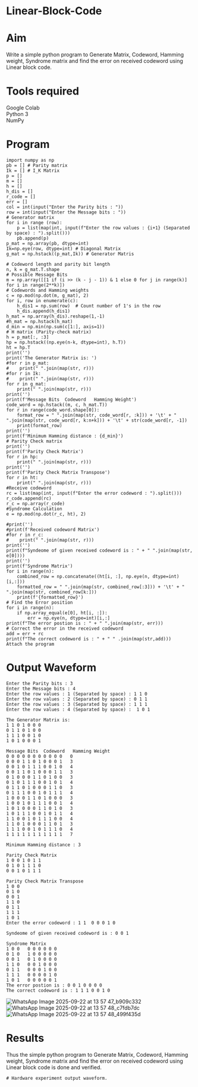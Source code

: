 # Linear-Block-Code
# Aim
Write a simple python program to Generate Matrix, Codeword, Hamming weight, Syndrome matrix and find the error on received codeword using Linear block code. 
# Tools required
Google Colab  
  Python 3   
     NumPy


# Program
```
import numpy as np
pb = [] # Parity matrix
Ik = [] # I_K Matrix
p = []
m = []
h = []
h_dis = []
r_code = []
err = []
col = int(input("Enter the Parity bits : "))
row = int(input("Enter the Message bits : "))
# Generator matrix
for i in range (row):
    p = list(map(int, input(f"Enter the row values : {i+1} (Separated by space) : ").split()))  
    pb.append(p)
p_mat = np.array(pb, dtype=int)
Ik=np.eye(row, dtype=int) # Diagonal Matrix
g_mat = np.hstack((p_mat,Ik)) # Generator Matris

# Codeword length and parity bit length
n, k = g_mat.T.shape
# Possible Message Bits
m = np.array([[1 if (i >> (k - j - 1)) & 1 else 0 for j in range(k)] for i in range(2**k)])
# Codewords and Hamming weights
c = np.mod(np.dot(m, g_mat), 2)
for i, row in enumerate(c):
    h_dis1 = np.sum(row)  # Count number of 1's in the row
    h_dis.append(h_dis1)
h_mat = np.array(h_dis).reshape(1,-1)
#h_mat = np.hstack(h_mat)
d_min = np.min(np.sum(c[1:], axis=1))
# H matrix (Parity-check matrix)
h = p_mat[:, :3]
hp = np.hstack((np.eye(n-k, dtype=int), h.T))
ht = hp.T
print('')
print('The Generator Matrix is: ')
#for r in p_mat: 
#    print(" ".join(map(str, r)))
#for r in Ik: 
#    print(" ".join(map(str, r)))
for r in g_mat: 
    print(" ".join(map(str, r)))
print('')
print(f'Message Bits  Codeword   Hamming Weight')
code_word = np.hstack((m, c, h_mat.T))
for r in range(code_word.shape[0]):
    format_row = " ".join(map(str, code_word[r, :k])) + '\t' + " ".join(map(str, code_word[r, k:n+k])) + '\t' + str(code_word[r, -1])
    print(format_row)
print('')
print(f'Minimum Hamming distance : {d_min}')
# Parity Check matrix
print('')
print(f'Parity Check Matrix')
for r in hp:
    print(" ".join(map(str, r)))
print('')
print(f'Parity Check Matrix Transpose')
for r in ht:
    print(" ".join(map(str, r)))
#Receive codeword
rc = list(map(int, input(f"Enter the error codeword : ").split()))  
r_code.append(rc)
r_c = np.array(r_code)
#Syndrome Calculation
e = np.mod(np.dot(r_c, ht), 2)

#print('')
#print(f'Received codeword Matrix')
#for r in r_c:
#    print(" ".join(map(str, r)))
print('')
print(f"Syndeome of given received codeword is : " + " ".join(map(str, e[0])))
print('')
print(f'Syndrome Matrix')
for i in range(n):
    combined_row = np.concatenate((ht[i, :], np.eye(n, dtype=int)[i,:]))
    formatted_row = " ".join(map(str, combined_row[:3])) + '\t' + " ".join(map(str, combined_row[k:]))
    print(f'{formatted_row}')
# Find the Error position
for i in range(n):
    if np.array_equal(e[0], ht[i, :]):
        err = np.eye(n, dtype=int)[i,:]
print(f"The error postion is : " + " ".join(map(str, err)))
# Correct the error in the received codeword
add = err + rc
print(f"The correct codeword is : " + " " .join(map(str,add)))
Attach the program
```
# Output Waveform
```
Enter the Parity bits : 3
Enter the Message bits : 4
Enter the row values : 1 (Separated by space) : 1 1 0
Enter the row values : 2 (Separated by space) : 0 1 1
Enter the row values : 3 (Separated by space) : 1 1 1
Enter the row values : 4 (Separated by space) :  1 0 1

The Generator Matrix is: 
1 1 0 1 0 0 0
0 1 1 0 1 0 0
1 1 1 0 0 1 0
1 0 1 0 0 0 1

Message Bits  Codeword   Hamming Weight
0 0 0 0	0 0 0 0 0 0 0	0
0 0 0 1	1 0 1 0 0 0 1	3
0 0 1 0	1 1 1 0 0 1 0	4
0 0 1 1	0 1 0 0 0 1 1	3
0 1 0 0	0 1 1 0 1 0 0	3
0 1 0 1	1 1 0 0 1 0 1	4
0 1 1 0	1 0 0 0 1 1 0	3
0 1 1 1	0 0 1 0 1 1 1	4
1 0 0 0	1 1 0 1 0 0 0	3
1 0 0 1	0 1 1 1 0 0 1	4
1 0 1 0	0 0 1 1 0 1 0	3
1 0 1 1	1 0 0 1 0 1 1	4
1 1 0 0	1 0 1 1 1 0 0	4
1 1 0 1	0 0 0 1 1 0 1	3
1 1 1 0	0 1 0 1 1 1 0	4
1 1 1 1	1 1 1 1 1 1 1	7

Minimum Hamming distance : 3

Parity Check Matrix
1 0 0 1 0 1 1
0 1 0 1 1 1 0
0 0 1 0 1 1 1

Parity Check Matrix Transpose
1 0 0
0 1 0
0 0 1
1 1 0
0 1 1
1 1 1
1 0 1
Enter the error codeword : 1 1  0 0 0 1 0

Syndeome of given received codeword is : 0 0 1

Syndrome Matrix
1 0 0	0 0 0 0 0 0
0 1 0	1 0 0 0 0 0
0 0 1	0 1 0 0 0 0
1 1 0	0 0 1 0 0 0
0 1 1	0 0 0 1 0 0
1 1 1	0 0 0 0 1 0
1 0 1	0 0 0 0 0 1
The error postion is : 0 0 1 0 0 0 0
The correct codeword is : 1 1 1 0 0 1 0
```
![WhatsApp Image 2025-09-22 at 13 57 47_b909c332](https://github.com/user-attachments/assets/53b171e0-93c4-4429-818e-6bbb9de67f6b)
![WhatsApp Image 2025-09-22 at 13 57 48_c7fdb7dc](https://github.com/user-attachments/assets/fa5b3459-60b5-4dc3-a395-38649c0af8db)
![WhatsApp Image 2025-09-22 at 13 57 48_499f435d](https://github.com/user-attachments/assets/e2f949ff-9ff4-4912-b19a-ee55fccd5cb8)

# Results

Thus the simple python program to Generate Matrix, Codeword, Hamming weight, Syndrome matrix and find the error on received codeword using Linear block code is done and verified.

```
# Hardware experiment output waveform.
